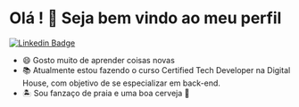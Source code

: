 <!--
**andersonsilva8609/andersonsilva8609** is a ✨ _special_ ✨ repository because its `README.md` (this file) appears on your GitHub profile.

Here are some ideas to get you started:

- 🔭 I’m currently working on ...
- 🌱 I’m currently learning ...
- 👯 I’m looking to collaborate on ...
- 🤔 I’m looking for help with ...
- 💬 Ask me about ...
- 📫 How to reach me: ...
- 😄 Pronouns: ...
- ⚡ Fun fact: ...
-->


# Olá ! 👋 Seja bem vindo ao meu perfil

[![Linkedin Badge](https://img.shields.io/badge/-LinkedIn-blue?style=flatsquare&logo=Linkein&logoColor=white&link=https://www.linkedin.com/in/anderson-silva-418b2762/)](https://www.linkedin.com/in/anderson-silva-418b2762/)

- 😄 Gosto muito de aprender coisas novas
- 📚 Atualmente estou fazendo o curso Certified Tech Developer na Digital House, com objetivo de se especializar em back-end.
- 🏝️ Sou fanzaço de praia e uma boa cerveja 🍺

